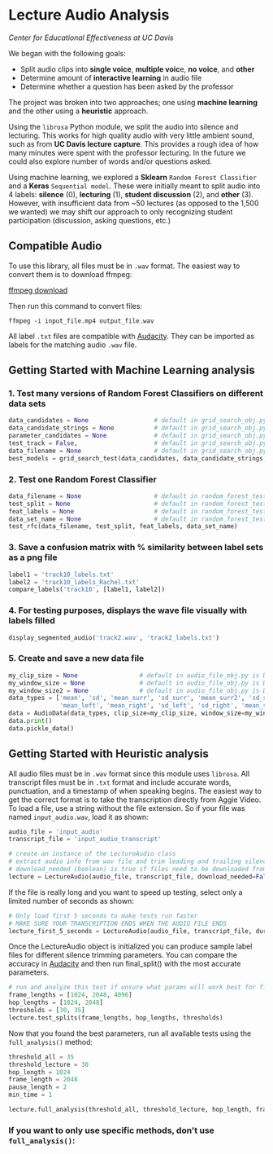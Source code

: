 # Lecture Audio Analysis
_Center for Educational Effectiveness at UC Davis_

We began with the following goals:
- Split audio clips into **single voice**, **multiple voic**e, **no voice**, and **other**
- Determine amount of **interactive learning** in audio file
- Determine whether a question has been asked by the professor

The project was broken into two approaches; one using **machine learning** and the other using a **heuristic** approach. 

Using the `librosa` Python module, we split the audio into silence and lecturing. This works for high quality audio with very little ambient sound, such as from **UC Davis lecture capture**. This provides a rough idea of how many minutes were spent with the professor lecturing. In the future we could also explore number of words and/or questions asked.

Using machine learning, we explored a **Sklearn** `Random Forest Classifier` and a **Keras** `Sequential model`. These were initially meant to split audio into 4 labels: **silence** (0), **lecturing** (1), **student discussion** (2), and **other** (3). However, with insufficient data from ~50 lectures (as opposed to the 1,500 we wanted) we may shift our approach to only recognizing student participation (discussion, asking questions, etc.)

## Compatible Audio

To use this library, all files must be in `.wav` format. The easiest way to convert them is to download ffmpeg:

[ffmpeg download](https://ffmpeg.org/download.html)

Then run this command to convert files:

```console
ffmpeg -i input_file.mp4 output_file.wav
```

All label `.txt` files are compatible with [Audacity](https://www.audacityteam.org/). They can be imported as labels for the matching audio `.wav` file.
## Getting Started with Machine Learning analysis

### 1. Test many versions of Random Forest Classifiers on different data sets
```python
data_candidates = None                  # default in grid_search_obj.py is DATA_CANDIDATES
data_candidate_strings = None           # default in grid_search_obj.py is DATA_CANDIDATE_STRINGS
parameter_candidates = None             # default in grid_search_obj.py is PARAMETER_CANDIDATES
test_track = False,                     # default in grid_search_obj.py is False
data_filename = None                    # default in grid_search_obj.py is DEFAULT_DATA_FILENAME = 'data017.pickle'
best_models = grid_search_test(data_candidates, data_candidate_strings, parameter_candidates, test_track, data_filename)
```

### 2. Test one Random Forest Classifier
```python
data_filename = None                    # default in random_forest_test.py is DATA_FILENAME = 'data017.pickle'
test_split = None                       # default in random_forest_test.py is DEFAULT_TEST_SPLIT = .4
feat_labels = None                      # default in random_forest_test.py is FEAT_LABELS = ...
data_set_name = None                    # default in random_forest_test.py is DEFAULT_NAME = 'RFC test data'
test_rfc(data_filename, test_split, feat_labels, data_set_name)
```

### 3. Save a confusion matrix with % similarity between label sets as a png file
```python
label1 = 'track10_labels.txt'
label2 = 'track10_labels_Rachel.txt'
compare_labels('track10', [label1, label2])
```

### 4. For testing purposes, displays the wave file visually with labels filled
```python
display_segmented_audio('track2.wav', 'track2_labels.txt')
```

### 5. Create and save a new data file
```python
my_clip_size = None                 # default in audio_file_obj.py is DEFAULT_CLIP_SIZE = 500
my_window_size = None               # default in audio_file_obj.py is DEFAULT_WINDOW_SIZE = 2500 ie 5 seconds total
my_window_size2 = None              # default in audio_file_obj.py is DEFAULT_WINDOW_SIZE2 = 10000 ie 20 seconds total
data_types = ['mean', 'sd', 'mean_surr', 'sd_surr', 'mean_surr2', 'sd_surr2', 'sd_full', 'mean_full', 'label',
              'mean_left', 'mean_right', 'sd_left', 'sd_right', 'mean_surr_left', 'sd_surr_left']
data = AudioData(data_types, clip_size=my_clip_size, window_size=my_window_size, window_size2=my_window_size2)
data.print()
data.pickle_data()
```

## Getting Started with Heuristic analysis

All audio files must be in `.wav` format since this module uses `librosa`. All transcript files must be in `.txt` format and include accurate words, punctuation, and a timestamp of when speaking begins. The easiest way to get the correct format is to take the transcription directly from Aggie Video. To load a file, use a string without the file extension. So if your file was named `input_audio.wav`, load it as shown:

```python
audio_file = 'input_audio'
transcript_file = 'input_audio_transcript'

# create an instance of the LectureAudio class
# extract audio info from wav file and trim leading and trailing silence
# download_needed (boolean) is true if files need to be downloaded from an s3 bucket
lecture = LectureAudio(audio_file, transcript_file, download_needed=False)
```

If the file is really long and you want to speed up testing, select only a limited number of seconds as shown:
```python
# Only load first 5 seconds to make tests run faster
# MAKE SURE YOUR TRANSCRIPTION ENDS WHEN THE AUDIO FILE ENDS
lecture_first_5_seconds = LectureAudio(audio_file, transcript_file, duration=5)
```

Once the LectureAudio object is initialized you can produce sample label files for different silence trimming parameters. You can compare the accuracy in [Audacity](https://www.audacityteam.org/) and then run final_split() with the most accurate parameters.
```python
# run and analyze this test if unsure what params will work best for final split
frame_lengths = [1024, 2048, 4096]
hop_lengths = [1024, 2048]
thresholds = [30, 35]
lecture.test_splits(frame_lengths, hop_lengths, thresholds)
```

Now that you found the best parameters, run all available tests using the `full_analysis()` method:
```python
threshold_all = 35
threshold_lecture = 30
hop_length = 1024
frame_length = 2048
pause_length = 2
min_time = 1

lecture.full_analysis(threshold_all, threshold_lecture, hop_length, frame_length, pause_length, min_time)
```
### If you want to only use specific methods, don't use `full_analysis()`:
